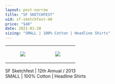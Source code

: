 ```yaml
---
layout: post-narrow
title: "SF SKETCHFEST"
uid: sf-sketchfest-40
price: "$40"
date: 2021-01-28
sizing: "SMALL | 100% Cotton | Headline Shirts"
---
```




<table style="width:100%;"><tr><td style="vertical-align:top;">
      <figure class="tmblr-full" data-orig-height="2048" data-orig-width="1365" data-orig-src="https://concertshirts.netlify.app/shirts/0441/0441-01.jpg"><img src="https://64.media.tumblr.com/5b570025e9a8feb2c6f00dcc57c4172e/2b6543c4bfe951a9-bd/s540x810/62bd8cc49c835a2e69fafbbc814403b8901b7090.jpg" data-orig-height="2048" data-orig-width="1365" data-orig-src="https://concertshirts.netlify.app/shirts/0441/0441-01.jpg"/></figure></td>
    <td style="vertical-align:top;">
      <figure class="tmblr-full" data-orig-height="2048" data-orig-width="1365" data-orig-src="https://concertshirts.netlify.app/shirts/0441/0441-02.jpg"><img src="https://64.media.tumblr.com/17b91499a413f5681b4499db0aa3b3d2/2b6543c4bfe951a9-96/s540x810/5d0da6a3a0e782c282f8396facef4dab7c5d595c.jpg" data-orig-height="2048" data-orig-width="1365" data-orig-src="https://concertshirts.netlify.app/shirts/0441/0441-02.jpg"/></figure></td>
  </tr></table><p>
  SF Sketchfest | 12th Annual / 2013<br/>SMALL | 100% Cotton | Headline Shirts
</p>
